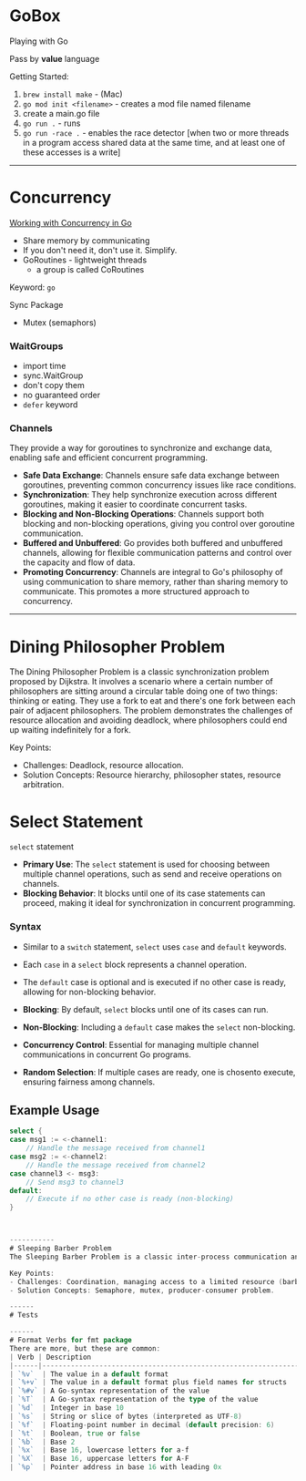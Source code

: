 # GoBox
Playing with Go

Pass by **value** language      

Getting Started:
1. `brew install make` - (Mac)
2. `go mod init <filename>` - creates a mod file named filename
3. create a main.go file
4. `go run .` - runs 
5. `go run -race .` - enables the race detector [when two or more threads in a program access shared data at the same time, and at least one of these accesses is a write]
------
# Concurrency
[Working with Concurrency in Go](https://www.udemy.com/course/working-with-concurrency-in-go-golang/)
- Share memory by communicating
- If you don't need it, don't use it. Simplify.
- GoRoutines - lightweight threads
    - a group is called CoRoutines
 
Keyword: `go`    

Sync Package   
- Mutex (semaphors)

### WaitGroups
  - import time
  - sync.WaitGroup
  - don't copy them
  - no guaranteed order
  - `defer` keyword

### Channels
They provide a way for goroutines to synchronize and exchange data, enabling safe and efficient concurrent programming.

- **Safe Data Exchange**: Channels ensure safe data exchange between goroutines, preventing common concurrency issues like race conditions.
- **Synchronization**: They help synchronize execution across different goroutines, making it easier to coordinate concurrent tasks.
- **Blocking and Non-Blocking Operations**: Channels support both blocking and non-blocking operations, giving you control over goroutine communication.
- **Buffered and Unbuffered**: Go provides both buffered and unbuffered channels, allowing for flexible communication patterns and control over the capacity and flow of data.
- **Promoting Concurrency**: Channels are integral to Go's philosophy of using communication to share memory, rather than sharing memory to communicate. This promotes a more structured approach to concurrency.

----------
# Dining Philosopher Problem
The Dining Philosopher Problem is a classic synchronization problem proposed by Dijkstra. It involves a scenario where a certain number of philosophers are sitting around a circular table doing one of two things: thinking or eating. They use a fork to eat and there's one fork between each pair of adjacent philosophers. The problem demonstrates the challenges of resource allocation and avoiding deadlock, where philosophers could end up waiting indefinitely for a fork.

Key Points:
- Challenges: Deadlock, resource allocation.
- Solution Concepts: Resource hierarchy, philosopher states, resource arbitration.


# Select Statement
`select` statement
- **Primary Use**: The `select` statement is used for choosing between multiple channel operations, such as send and receive operations on channels.
- **Blocking Behavior**: It blocks until one of its case statements can proceed, making it ideal for synchronization in concurrent programming.

### Syntax
- Similar to a `switch` statement, `select` uses `case` and `default` keywords.
- Each `case` in a `select` block represents a channel operation.
- The `default` case is optional and is executed if no other case is ready, allowing for non-blocking behavior.

- **Blocking**: By default, `select` blocks until one of its cases can run.
- **Non-Blocking**: Including a `default` case makes the `select` non-blocking.
- **Concurrency Control**: Essential for managing multiple channel communications in concurrent Go programs.
- **Random Selection**: If multiple cases are ready, one is chosento execute, ensuring fairness among channels.

## Example Usage
```go
select {
case msg1 := <-channel1:
    // Handle the message received from channel1
case msg2 := <-channel2:
    // Handle the message received from channel2
case channel3 <- msg3:
    // Send msg3 to channel3
default:
    // Execute if no other case is ready (non-blocking)
}



-----------
# Sleeping Barber Problem
The Sleeping Barber Problem is a classic inter-process communication and synchronization problem between multiple customer threads and a barber thread. The barber in the barber shop sleeps when there are no customers and is woken up by a customer. If multiple customers arrive while the barber is busy, they either wait in a waiting room (if there are free chairs) or leave (if all chairs are occupied). This problem illustrates the challenges in coordinating access to a shared resource (barber) in a concurrent system.

Key Points:
- Challenges: Coordination, managing access to a limited resource (barber).
- Solution Concepts: Semaphore, mutex, producer-consumer problem.

------
# Tests

------
# Format Verbs for fmt package
There are more, but these are common:
| Verb | Description                                                      |
|------|------------------------------------------------------------------|
| `%v`  | The value in a default format                                    |
| `%+v` | The value in a default format plus field names for structs       |
| `%#v` | A Go-syntax representation of the value                          |
| `%T`  | A Go-syntax representation of the type of the value              |
| `%d`  | Integer in base 10                                              |
| `%s`  | String or slice of bytes (interpreted as UTF-8)                 |
| `%f`  | Floating-point number in decimal (default precision: 6)         |
| `%t`  | Boolean, true or false                                          |
| `%b`  | Base 2                                                          |
| `%x`  | Base 16, lowercase letters for a-f                              |
| `%X`  | Base 16, uppercase letters for A-F                              |
| `%p`  | Pointer address in base 16 with leading 0x                      |

